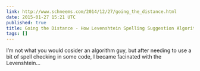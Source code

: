 ```yaml
---
link: http://www.schneems.com/2014/12/27/going_the_distance.html
date: 2015-01-27 15:21 UTC
published: true
title: Going the Distance - How Levenshtein Spelling Suggestion Algorithm Works
tags: []
---
```


I’m not what you would cosider an algorithm guy, but after needing to use a bit of spell checking in some code, I became facinated with the Levenshtein…
